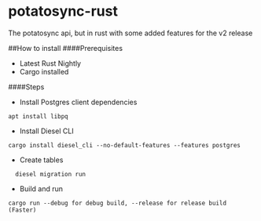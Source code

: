 # potatosync-rust
The potatosync api, but in rust with some added features for the v2 release

##How to install
####Prerequisites
* Latest Rust Nightly
* Cargo installed

####Steps

* Install Postgres client dependencies
```
apt install libpq
```
* Install Diesel CLI 
```
cargo install diesel_cli --no-default-features --features postgres
``` 
* Create tables
```
  diesel migration run
```
* Build and run
```
cargo run --debug for debug build, --release for release build (Faster)
```
